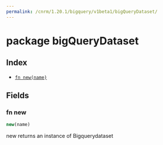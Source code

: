 ```yaml
---
permalink: /cnrm/1.20.1/bigquery/v1beta1/bigQueryDataset/
---
```


# package bigQueryDataset



## Index

* [`fn new(name)`](#fn-new)

## Fields

### fn new

```ts
new(name)
```

new returns an instance of Bigquerydataset